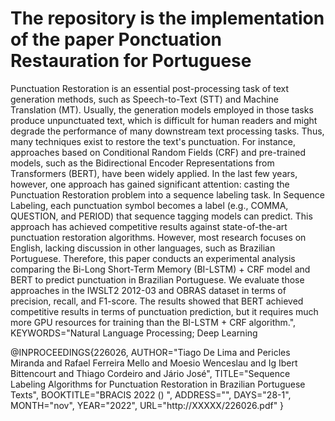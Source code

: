 # The repository is the implementation of the paper Ponctuation Restauration for Portuguese


Punctuation Restoration is an essential post-processing task of text generation methods, such as Speech-to-Text (STT) and Machine Translation (MT). Usually, the generation models employed in those tasks produce unpunctuated text, which is difficult for human readers and might degrade the performance of many downstream text processing tasks. Thus, many techniques exist to restore the text's punctuation. For instance, approaches based on Conditional Random Fields (CRF) and pre-trained models, such as the Bidirectional Encoder Representations from Transformers (BERT), have been widely applied. In the last few years, however, one approach has gained significant attention: casting the Punctuation Restoration problem into a sequence labeling task. In Sequence Labeling, each punctuation symbol becomes a label (e.g., COMMA, QUESTION, and PERIOD) that sequence tagging models can predict. This approach has achieved competitive results against state-of-the-art punctuation restoration algorithms. However, most research focuses on English, lacking discussion in other languages, such as Brazilian Portuguese. Therefore, this paper conducts an experimental analysis comparing the Bi-Long Short-Term Memory (BI-LSTM) + CRF model and BERT to predict punctuation in Brazilian Portuguese. We evaluate those approaches in the IWSLT2 2012-03 and OBRAS dataset in terms of precision, recall, and F1-score. The results showed that BERT achieved competitive results in terms of punctuation prediction, but it requires much more GPU resources for training than the BI-LSTM + CRF algorithm.",
KEYWORDS="Natural Language Processing; Deep Learning



@INPROCEEDINGS{226026,
    AUTHOR="Tiago De Lima and Pericles Miranda and Rafael Ferreira Mello and Moesio Wenceslau and Ig Ibert Bittencourt and Thiago Cordeiro and Jário José",
    TITLE="Sequence Labeling Algorithms for Punctuation Restoration in Brazilian Portuguese Texts",
    BOOKTITLE="BRACIS 2022 () ",
    ADDRESS="",
    DAYS="28-1",
    MONTH="nov",
    YEAR="2022",
    URL="http://XXXXX/226026.pdf"
}


